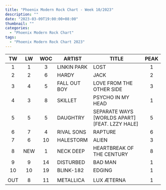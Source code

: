 ```yaml
---
title: "Phoenix Modern Rock Chart - Week 10/2023"
description: ""
date: "2023-03-09T19:00:00+08:00"
thumbnail: ""
categories:
  - "Phoenix Modern Rock Chart"
tags:
  - "Phoenix Modern Rock Chart 2023"
---
```

<!--more-->
|TW|LW|WOC|ARTIST|TITLE|PEAK|
|:----:|:----:|:----:|----|----|:----:|
|1|1|3|LINKIN PARK|LOST|1|
|2|2|6|HARDY|JACK|2|
|3|4|5|FALL OUT BOY|LOVE FROM THE OTHER SIDE|3|
|4|3|8|SKILLET|PSYCHO IN MY HEAD|1|
|5|5|5|DAUGHTRY|SEPARATE WAYS [WORLDS APART] [FEAT. LZZY HALE]|5|
|6|7|4|RIVAL SONS|RAPTURE|6|
|7|6|10|HALESTORM|ALIEN|3|
|8|NEW|1|NECK DEEP|HEARTBREAK OF THE CENTURY|8|
|9|9|14|DISTURBED|BAD MAN|1|
|10|10|19|BLINK-182|EDGING|1|
| | | | | | |
|OUT|8|11|METALLICA|LUX ÆTERNA|1|
